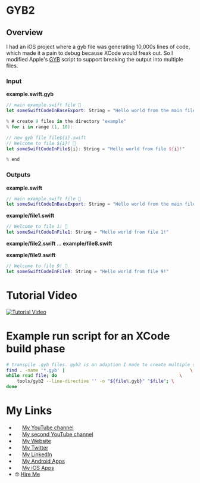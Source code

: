 # GYB2

## Overview

I had an iOS project where a gyb file was generating 10,000s lines of code, which made it a pain to debug because XCode would freak out. So I modified Apple's [GYB](https://github.com/apple/swift/blob/master/utils/gyb.py) script to support breaking the output into multiple files.

### Input

**example.swift.gyb**

```swift
// main example.swift file 🎉
let someSwiftCodeInBaseExport: String = "Hello world from the main file!"

% # create 9 files in the directory "example"
% for i in range (1, 10):

// new gyb file file${i}.swift
// Welcome to file ${i}! 🎊
let someSwiftCodeInFile${i}: String = "Hello world from file ${i}!"

% end
```

### Outputs

**example.swift**

```swift
// main example.swift file 🎉
let someSwiftCodeInBaseExport: String = "Hello world from the main file!"
```

**example/file1.swift**

```swift
// Welcome to file 1! 🎊
let someSwiftCodeInFile1: String = "Hello world from file 1!"
```

**example/file2.swift** ... **example/file8.swift**

**example/file9.swift**

```swift
// Welcome to file 9! 🎊
let someSwiftCodeInFile9: String = "Hello world from file 9!"
```


# Tutorial Video

[![Tutorial Video](https://img.youtube.com/vi/ZmCZxaPDbXQ/0.jpg)](https://www.youtube.com/watch?v=ZmCZxaPDbXQ)

# Example run script for an XCode build phase

```sh
# transpile .gyb files. gyb2 is an adaption I made to create multiple swift files from one gyb
find . -name '*.gyb' |                                               \
while read file; do                                              \
    tools/gyb2 --line-directive '' -o "${file%.gyb}" "$file"; \
done
```

# My Links

* <img src="https://cdnjs.cloudflare.com/ajax/libs/webicons/2.0.0/webicons/webicon-youtube-s.png" width="15"> [My YouTube channel](https://www.youtube.com/channel/UCje9o1NPdBs0vhPp7AEgWvg)
* <img src="https://cdnjs.cloudflare.com/ajax/libs/webicons/2.0.0/webicons/webicon-youtube-s.png" width="15"> [My second YouTube channel](https://www.youtube.com/channel/UC5aSLB42ZZIDtQXrZgnS1iA)
* <img src="https://www.joehinkle.io/favicon192x192.png" width="15"> [My Website](https://www.joehinkle.io/)
* <img src="https://cdnjs.cloudflare.com/ajax/libs/webicons/2.0.0/webicons/webicon-twitter-s.png" width="15"> [My Twitter](https://twitter.com/joehink95)
* <img src="https://cdnjs.cloudflare.com/ajax/libs/webicons/2.0.0/webicons/webicon-linkedin-s.png" width="15"> [My LinkedIn](https://www.linkedin.com/in/joehinkle11/)
* <img src="https://cdnjs.cloudflare.com/ajax/libs/webicons/2.0.0/webicons/webicon-android-s.png" width="15"> [My Android Apps](https://play.google.com/store/apps/dev?id=6380399300644608862)
* <img src="https://cdnjs.cloudflare.com/ajax/libs/webicons/2.0.0/webicons/webicon-apple-s.png" width="15"> [My iOS Apps](https://apps.apple.com/us/developer/joseph-hinkle/id916334630)
* 🤓 [Hire Me](https://www.joehinkle.io/services)
